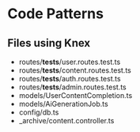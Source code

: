 # Code Patterns

## Files using Knex
- routes/__tests__/user.routes.test.ts
- routes/__tests__/content.routes.test.ts
- routes/__tests__/auth.routes.test.ts
- routes/__tests__/admin.routes.test.ts
- models/UserContentCompletion.ts
- models/AiGenerationJob.ts
- config/db.ts
- _archive/content.controller.ts
